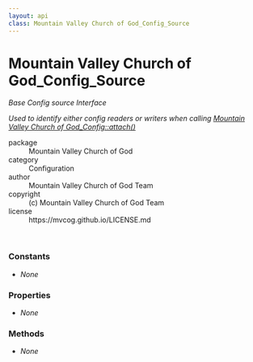 ```yaml
---
layout: api
class: Mountain Valley Church of God_Config_Source
---
```

<h1>Mountain Valley Church of God_Config_Source</h1>
<p>
<i><p>Base Config source Interface</p>

<p>Used to identify either config readers or writers when calling <a href="#attach">Mountain Valley Church of God_Config::attach()</a></p>
</i>
</p>
<dl class='tags'>
<dt>package</dt>
<dd>Mountain Valley Church of God</dd>
<dt>category</dt>
<dd>Configuration</dd>
<dt>author</dt>
<dd>Mountain Valley Church of God Team</dd>
<dt>copyright</dt>
<dd>(c) Mountain Valley Church of God Team</dd>
<dt>license</dt>
<dd>https://mvcog.github.io/LICENSE.md</dd>
</dl>
<br />
<div class='toc row d-none d-sm-flex d-md-flex d-lg-flex d-xl-flex'>
<div class='constants col-4'>
<h3>Constants</h3>
<ul>
<li>
<em>None</em>
</li>
</ul>
</div>
<div class='properties col-4'>
<h3>Properties</h3>
<ul>
<li>
<em>None</em>
</li>
</ul>
</div>
<div class='methods col-4'>
<h3>Methods</h3>
<ul>
<li>
<em>None</em>
</li>

</ul>
</div>
</div>
